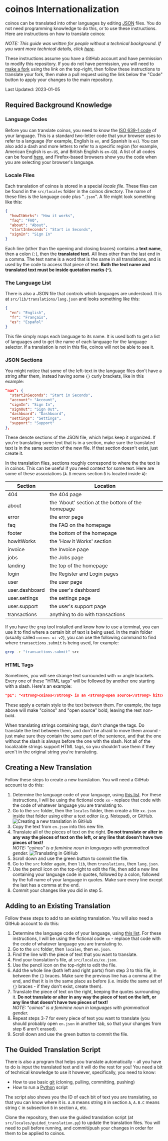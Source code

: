 # coinos Internationalization

coinos can be translated into other languages by editing [JSON](https://www.json.org/json-en.html) files. You do not need programming knowledge to do this, or to use these instructions. Here are instructions on how to translate coinos:

_NOTE: This guide was written for people without a technical background. If you want more technical details, click [here](./i18n-technical.md)._

These instructions assume you have a GitHub account and have permission to modify this repository. If you do not have permission, you will need to [make a fork](https://github.com/coinos/coinos-ui-v2/fork) using the link on the top-right, then follow these instructions to translate your fork, then make a pull request using the link below the "Code" button to apply your changes to the main repository.

Last Updated: 2023-01-05

## Required Background Knowledge

### Language Codes

Before you can translate coinos, you need to know the [ISO 639-1 code](https://en.wikipedia.org/wiki/ISO_639-1) of your language. This is a standard two-letter code that your browser uses to refer to a language (for example, English is `en`, and Spanish is `es`). You can also add a dash and more letters to refer to a specific region (for example, American English is `en-US`, and British English is `en-GB`). A list of all codes can be found [here](https://en.wikipedia.org/wiki/List_of_ISO_639-1_codes), and Firefox-based browsers show you the code when you are selecting your browser's language.

### Locale Files

Each translation of coinos is stored in a special _locale file_. These files can be found in the `src/locales` folder in the coinos directory. The name of these files is the language code plus "`.json`". A file might look something like this:

```JSON
{
  "howItWorks": "How it works",
  "faq": "FAQ",
  "about": "About",
  "startInSeconds": "Start in Seconds",
  "signIn": "Sign In"
}
```

Each line (other than the opening and closing braces) contains a **text name**, then a colon (`:`), then the **translated text**. All lines other than the last end in a comma. The text name is a word that is the same in all translations, and is used by the code to access that piece of text. **Both the text name and translated text must be inside quotation marks (`"`).**

### The Language List

There is also a JSON file that controls which languages are understood. It is at `src/lib/translations/lang.json` and looks something like this:

```JSON
{
  "en": "English",
  "fr": "Français",
  "es": "Español"
}
```

This file simply maps each language to its name. It is used both to get a list of languages and to get the name of each language for the language selector. If a translation is not in this file, coinos will not be able to see it.

### JSON Sections

You might notice that some of the left-text in the language files don't have a string after them, instead having some `{}` curly brackets, like in this example:

```JSON
"nav": {
  "startInSeconds": "Start in Seconds",
  "account": "Account",
  "signIn": "Sign In",
  "signOut": "Sign Out",
  "dashboard": "Dashboard",
  "settings": "Settings",
  "support": "Support"
},
```

These denote sections of the JSON file, which helps keep it organized. If you're translating some text that is in a section, make sure the translated text is in the same section of the new file. If that section doesn't exist, just create it.

In the translation files, sections roughly correspond to where the the text is in coinos. This can be useful if you need context for some text. Here are some of these associations (`A.B` means section `B` is located inside `A`):

| Section        | Location                                          |
|----------------|---------------------------------------------------|
| 404            | the 404 page                                      |
| about          | the 'About' section at the bottom of the homepage |
| error          | the error page                                    |
| faq            | the FAQ on the homepage                           |
| footer         | the bottom of the homepage                        |
| howItWorks     | the 'How it Works' section                        |
| invoice        | the Invoice page                                  |
| jobs           | the Jobs page                                     |
| landing        | the top of the homepage                           |
| login          | the Register and Login pages                      |
| user           | the user page                                     |
| user.dashboard | the user's dashboard                              |
| user.settings  | the settings page                                 |
| user.support   | the user's support page                           |
| transactions   | anything to do with transactions                  |

If you have the `grep` tool installed and know how to use a terminal, you can use it to find where a certain bit of text is being used.  In the main folder (usually called `coinos-ui-v2`), you can use the following command to find where `transactions.submit` is being used, for example:
```bash
grep -r "transactions.submit" src
```

### HTML Tags

Sometimes, you will see strange text surrounded with `<>` angle brackets. Every one of these "HTML tags" will be followed by another one starting with a slash. Here's an example:

```JSON
"p1": "<strong>coinos</strong> is an <strong>open source</strong> bitcoin web wallet, point of sale, ecommerce marketplace and exchange platform. Development started in Vancouver in September 2012 as a way to provide local merchants with a convenient way to accept bitcoin payments.",
```

These apply a certain style to the text between them. For example, the tags above will make "coinos" and "open source" bold, leaving the rest non-bold.

When translating strings containing tags, don't change the tags. Do translate the text between them, and don't be afraid to move them around - just make sure they contain the same part of the sentence, and that the one without the slash is always before the one with the slash. Not all of the localizable strings support HTML tags, so you shouldn't use them if they aren't in the original string you're translating.

## Creating a New Translation

Follow these steps to create a new translation. You will need a GitHub account to do this:

1. Determine the language code of your language, using [this list](https://en.wikipedia.org/wiki/List_of_ISO_639-1_codes). For these instructions, I will be using the fictional code `xx` - replace that code with the code of whatever language you are translating to.
2. Go to the `src` folder, then the `locales` folder, then create a file `xx.json` inside that folder using either a text editor (e.g. Notepad), or GitHub.
   ![Creating a new translation in GitHub](./img/create_locale_github.png)
3. Copy the text from `en.json` into this new file.
4. Translate all of the pieces of text on the right. **Do not translate or alter in any way the pieces of text on the left, or any line that doesn't have two pieces of text!**  
   _NOTE: "coinos" is a feminine noun in languages with grammatical gender._
   ![Translating in GitHub](./img/translate_github.png)
5. Scroll down and use the green button to commit the file.
6. Go to the `src` folder again, then `lib`, then `translations`, then `lang.json`.
7. Use the pencil icon on the top-right to edit the file, then add a new line containing your language code in quotes, followed by a colon, followed by the full name of your language in quotes. Make sure every line except the last has a comma at the end.
8. Commit your changes like you did in step 5.

## Adding to an Existing Translation

Follow these steps to add to an existing translation. You will also need a GitHub account to do this:

1. Determine the language code of your language, using [this list](https://en.wikipedia.org/wiki/List_of_ISO_639-1_codes). For these instructions, I will be using the fictional code `xx` - replace that code with the code of whatever language you are translating to.
2. Go to the `src` folder, then `locales`, then `en.json`.
3. Find the line with the piece of text that you want to translate.
4. Find your translation's file, at `src/locales/xx.json`.
5. Use the pencil icon on the top-right to edit the file.
6. Add the whole line (both left and right parts) from step 3 to this file, in between the `{}` braces. Make sure the previous line has a comma at the end, and that it is in the same place as before (i.e. inside the same set of `{}` braces - if they don't exist, create them).
7. Translate the piece of text on the right, keeping the quotes surrounding it. **Do not translate or alter in any way the piece of text on the left, or any line that doesn't have two pieces of text!**  
   _NOTE: "coinos" is a feminine noun in languages with grammatical gender._
8. Repeat steps 3-7 for every piece of text you want to translate (you should probably open `en.json` in another tab, so that your changes from step 6 aren't erased).
9. Scroll down and use the green button to commit the file.

## The Guided Translation Script

There is also a program that helps you translate automatically - all you have to do is input the translated text and it will do the rest for you! You need a bit of technical knowledge to use it however, specifically, you need to know:

- How to use basic [git](https://git-scm.com/) (cloning, pulling, committing, pushing)
- How to run a [Python](https://www.python.org/) script

The script also shows you the ID of each bit of text you are translating, so that you can know where it is. `A.B` means string `B` in section `A`, `A.B.C` means string `C` in subsection `B` in section `A`, etc.

Clone the repository, then use the guided translation script (at `src/locales/guided_translation.py`) to update the translation files. You will need to pull before running, and commit/push your changes in order for them to be applied to coinos.

